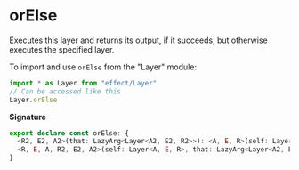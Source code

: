# orElse

Executes this layer and returns its output, if it succeeds, but otherwise
executes the specified layer.

To import and use `orElse` from the "Layer" module:

```ts
import * as Layer from "effect/Layer"
// Can be accessed like this
Layer.orElse
```

**Signature**

```ts
export declare const orElse: {
  <R2, E2, A2>(that: LazyArg<Layer<A2, E2, R2>>): <A, E, R>(self: Layer<A, E, R>) => Layer<A & A2, E2 | E, R2 | R>
  <R, E, A, R2, E2, A2>(self: Layer<A, E, R>, that: LazyArg<Layer<A2, E2, R2>>): Layer<A & A2, E | E2, R | R2>
}
```
